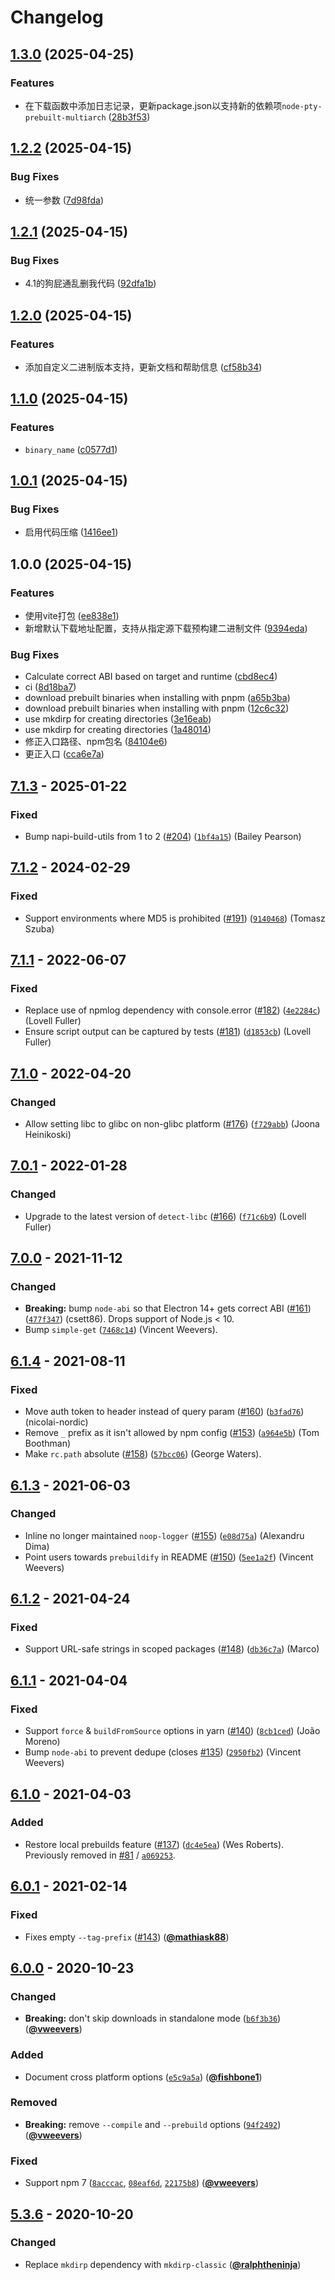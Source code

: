 # Changelog

## [1.3.0](https://github.com/KarinJS/prebuild-install/compare/v1.2.2...v1.3.0) (2025-04-25)


### Features

* 在下载函数中添加日志记录，更新package.json以支持新的依赖项`node-pty-prebuilt-multiarch` ([28b3f53](https://github.com/KarinJS/prebuild-install/commit/28b3f5304f611f04ad8fce7633f3e5276de3d97f))

## [1.2.2](https://github.com/KarinJS/prebuild-install/compare/v1.2.1...v1.2.2) (2025-04-15)


### Bug Fixes

* 统一参数 ([7d98fda](https://github.com/KarinJS/prebuild-install/commit/7d98fdad5349ce7f0af3afc22fe5544031eea2fe))

## [1.2.1](https://github.com/KarinJS/prebuild-install/compare/v1.2.0...v1.2.1) (2025-04-15)


### Bug Fixes

* 4.1的狗屁通乱删我代码 ([92dfa1b](https://github.com/KarinJS/prebuild-install/commit/92dfa1b77136635cfed43e22bfc6708de1b56eed))

## [1.2.0](https://github.com/KarinJS/prebuild-install/compare/v1.1.0...v1.2.0) (2025-04-15)


### Features

* 添加自定义二进制版本支持，更新文档和帮助信息 ([cf58b34](https://github.com/KarinJS/prebuild-install/commit/cf58b34ab5c1e4be07a3c24fb0c56aed596a4074))

## [1.1.0](https://github.com/KarinJS/prebuild-install/compare/v1.0.1...v1.1.0) (2025-04-15)


### Features

* `binary_name` ([c0577d1](https://github.com/KarinJS/prebuild-install/commit/c0577d1700d7f58e5e5dbdbabda4002f62fe8923))

## [1.0.1](https://github.com/KarinJS/prebuild-install/compare/v1.0.0...v1.0.1) (2025-04-15)


### Bug Fixes

* 启用代码压缩 ([1416ee1](https://github.com/KarinJS/prebuild-install/commit/1416ee1011258c277c944ed1f791ced4b672b9e8))

## 1.0.0 (2025-04-15)


### Features

* 使用vite打包 ([ee838e1](https://github.com/KarinJS/prebuild-install/commit/ee838e106ec202893fa1f3889381f5ae12178e52))
* 新增默认下载地址配置，支持从指定源下载预构建二进制文件 ([9394eda](https://github.com/KarinJS/prebuild-install/commit/9394edaf67d14b87c659ccefb2f905ad66b46c1b))


### Bug Fixes

* Calculate correct ABI based on target and runtime ([cbd8ec4](https://github.com/KarinJS/prebuild-install/commit/cbd8ec4e61984754fd4cbece9298a3371b1c2820))
* ci ([8d18ba7](https://github.com/KarinJS/prebuild-install/commit/8d18ba7ba0bb6ef8f02863a654d81feffc92b457))
* download prebuilt binaries when installing with pnpm ([a65b3ba](https://github.com/KarinJS/prebuild-install/commit/a65b3ba9387c24a1a77b47e2c6a9800f2c844bb8))
* download prebuilt binaries when installing with pnpm ([12c6c32](https://github.com/KarinJS/prebuild-install/commit/12c6c32bad54b95a8dbb452e8062ee600835e99b))
* use mkdirp for creating directories ([3e16eab](https://github.com/KarinJS/prebuild-install/commit/3e16eab480ed345a5a76d408e83cb383b99bf2d2))
* use mkdirp for creating directories ([1a48014](https://github.com/KarinJS/prebuild-install/commit/1a48014c528ec4ec6fb85205311cefc72896b34c))
* 修正入口路径、npm包名 ([84104e6](https://github.com/KarinJS/prebuild-install/commit/84104e6684aaf8680db8136b47db9a50b963a70e))
* 更正入口 ([cca6e7a](https://github.com/KarinJS/prebuild-install/commit/cca6e7a9fe84add9ab272d0627877f81efcc8f7a))

## [7.1.3] - 2025-01-22

### Fixed

- Bump napi-build-utils from 1 to 2 ([#204](https://github.com/prebuild/prebuild-install/issues/204)) ([`1bf4a15`](https://github.com/prebuild/prebuild-install/commit/1bf4a15)) (Bailey Pearson)

## [7.1.2] - 2024-02-29

### Fixed

- Support environments where MD5 is prohibited ([#191](https://github.com/prebuild/prebuild-install/issues/191)) ([`9140468`](https://github.com/prebuild/prebuild-install/commit/9140468)) (Tomasz Szuba)

## [7.1.1] - 2022-06-07

### Fixed

- Replace use of npmlog dependency with console.error ([#182](https://github.com/prebuild/prebuild-install/issues/182)) ([`4e2284c`](https://github.com/prebuild/prebuild-install/commit/4e2284c)) (Lovell Fuller)
- Ensure script output can be captured by tests ([#181](https://github.com/prebuild/prebuild-install/issues/181)) ([`d1853cb`](https://github.com/prebuild/prebuild-install/commit/d1853cb)) (Lovell Fuller)

## [7.1.0] - 2022-04-20

### Changed

- Allow setting libc to glibc on non-glibc platform ([#176](https://github.com/prebuild/prebuild-install/issues/176)) ([`f729abb`](https://github.com/prebuild/prebuild-install/commit/f729abb)) (Joona Heinikoski)

## [7.0.1] - 2022-01-28

### Changed

- Upgrade to the latest version of `detect-libc` ([#166](https://github.com/prebuild/prebuild-install/issues/166)) ([`f71c6b9`](https://github.com/prebuild/prebuild-install/commit/f71c6b9)) (Lovell Fuller)

## [7.0.0] - 2021-11-12

### Changed

- **Breaking:** bump `node-abi` so that Electron 14+ gets correct ABI ([#161](https://github.com/prebuild/prebuild-install/issues/161)) ([`477f347`](https://github.com/prebuild/prebuild-install/commit/477f347)) (csett86). Drops support of Node.js < 10.
- Bump `simple-get` ([`7468c14`](https://github.com/prebuild/prebuild-install/commit/7468c14)) (Vincent Weevers).

## [6.1.4] - 2021-08-11

### Fixed

- Move auth token to header instead of query param ([#160](https://github.com/prebuild/prebuild-install/issues/160)) ([`b3fad76`](https://github.com/prebuild/prebuild-install/commit/b3fad76)) (nicolai-nordic)
- Remove `_` prefix as it isn't allowed by npm config ([#153](https://github.com/prebuild/prebuild-install/issues/153)) ([`a964e5b`](https://github.com/prebuild/prebuild-install/commit/a964e5b)) (Tom Boothman)
- Make `rc.path` absolute ([#158](https://github.com/prebuild/prebuild-install/issues/158)) ([`57bcc06`](https://github.com/prebuild/prebuild-install/commit/57bcc06)) (George Waters).

## [6.1.3] - 2021-06-03

### Changed

- Inline no longer maintained `noop-logger` ([#155](https://github.com/prebuild/prebuild-install/issues/155)) ([`e08d75a`](https://github.com/prebuild/prebuild-install/commit/e08d75a)) (Alexandru Dima)
- Point users towards `prebuildify` in README ([#150](https://github.com/prebuild/prebuild-install/issues/150)) ([`5ee1a2f`](https://github.com/prebuild/prebuild-install/commit/5ee1a2f)) (Vincent Weevers)

## [6.1.2] - 2021-04-24

### Fixed

- Support URL-safe strings in scoped packages ([#148](https://github.com/prebuild/prebuild-install/issues/148)) ([`db36c7a`](https://github.com/prebuild/prebuild-install/commit/db36c7a)) (Marco)

## [6.1.1] - 2021-04-04

### Fixed

- Support `force` & `buildFromSource` options in yarn ([#140](https://github.com/prebuild/prebuild-install/issues/140)) ([`8cb1ced`](https://github.com/prebuild/prebuild-install/commit/8cb1ced)) (João Moreno)
- Bump `node-abi` to prevent dedupe (closes [#135](https://github.com/prebuild/prebuild-install/issues/135)) ([`2950fb2`](https://github.com/prebuild/prebuild-install/commit/2950fb2)) (Vincent Weevers)

## [6.1.0] - 2021-04-03

### Added

- Restore local prebuilds feature ([#137](https://github.com/prebuild/prebuild-install/issues/137)) ([`dc4e5ea`](https://github.com/prebuild/prebuild-install/commit/dc4e5ea)) (Wes Roberts). Previously removed in [#81](https://github.com/prebuild/prebuild-install/issues/81) / [`a069253`](https://github.com/prebuild/prebuild-install/commit/a06925378d38ca821bfa93aa4c1fdedc253b2420).

## [6.0.1] - 2021-02-14

### Fixed

- Fixes empty `--tag-prefix` ([#143](https://github.com/prebuild/prebuild-install/issues/143)) ([**@mathiask88**](https://github.com/mathiask88))

## [6.0.0] - 2020-10-23

### Changed

- **Breaking:** don't skip downloads in standalone mode ([`b6f3b36`](https://github.com/prebuild/prebuild-install/commit/b6f3b36)) ([**@vweevers**](https://github.com/vweevers))

### Added

- Document cross platform options ([`e5c9a5a`](https://github.com/prebuild/prebuild-install/commit/e5c9a5a)) ([**@fishbone1**](https://github.com/fishbone1))

### Removed

- **Breaking:** remove `--compile` and `--prebuild` options ([`94f2492`](https://github.com/prebuild/prebuild-install/commit/94f2492)) ([**@vweevers**](https://github.com/vweevers))

### Fixed

- Support npm 7 ([`8acccac`](https://github.com/prebuild/prebuild-install/commit/8acccac), [`08eaf6d`](https://github.com/prebuild/prebuild-install/commit/08eaf6d), [`22175b8`](https://github.com/prebuild/prebuild-install/commit/22175b8)) ([**@vweevers**](https://github.com/vweevers))

## [5.3.6] - 2020-10-20

### Changed

- Replace `mkdirp` dependency with `mkdirp-classic` ([**@ralphtheninja**](https://github.com/ralphtheninja))

[7.1.3]: https://github.com/prebuild/prebuild-install/releases/tag/v7.1.3

[7.1.2]: https://github.com/prebuild/prebuild-install/releases/tag/v7.1.2

[7.1.1]: https://github.com/prebuild/prebuild-install/releases/tag/v7.1.1

[7.1.0]: https://github.com/prebuild/prebuild-install/releases/tag/v7.1.0

[7.0.1]: https://github.com/prebuild/prebuild-install/releases/tag/v7.0.1

[7.0.0]: https://github.com/prebuild/prebuild-install/releases/tag/v7.0.0

[6.1.4]: https://github.com/prebuild/prebuild-install/releases/tag/v6.1.4

[6.1.3]: https://github.com/prebuild/prebuild-install/releases/tag/v6.1.3

[6.1.2]: https://github.com/prebuild/prebuild-install/releases/tag/v6.1.2

[6.1.1]: https://github.com/prebuild/prebuild-install/releases/tag/v6.1.1

[6.1.0]: https://github.com/prebuild/prebuild-install/releases/tag/v6.1.0

[6.0.1]: https://github.com/prebuild/prebuild-install/releases/tag/v6.0.1

[6.0.0]: https://github.com/prebuild/prebuild-install/releases/tag/v6.0.0

[5.3.6]: https://github.com/prebuild/prebuild-install/releases/tag/v5.3.6
